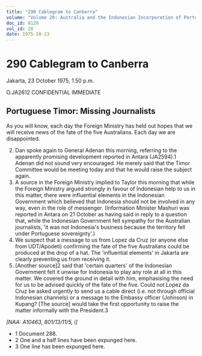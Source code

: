```yaml
---
title: "290 Cablegram to Canberra"
volume: "Volume 20: Australia and the Indonesian Incorporation of Portuguese Timor, 1974-1976"
doc_id: 8128
vol_id: 20
date: 1975-10-23
---
```


# 290 Cablegram to Canberra

Jakarta, 23 October 1975, 1.50 p.m.

O.JA2612 CONFIDENTIAL IMMEDIATE

## Portuguese Timor: Missing Journalists

As you will know, each day the Foreign Ministry has held out hopes that we will receive news of the fate of the five Australians. Each day we are disappointed.

  2. Dan spoke again to General Adenan this morning, referring to the apparently promising development reported in Antara (JA2594).1 Adenan did not sound very encouraged. He merely said that the Timor Committee would be meeting today and that he would raise the subject again.
  3. A source in the Foreign Ministry implied to Taylor this morning that while the Foreign Ministry argued strongly in favour of Indonesian help to us in this matter, there were influential elements in the Indonesian Government which believed that Indonesia should not be involved in any way, even in the role of messenger. (Information Minister Mashuri was reported in Antara on 21 October as having said in reply to a question that, while the Indonesian Government felt sympathy for the Australian journalists, 'it was not Indonesia's business because the territory fell under Portuguese sovereignty'.)
  4. We suspect that a message to us from Lopez da Cruz (or anyone else from UDT/Apodeti) confirming the fate of the five Australians could be produced at the drop of a hat. The 'influential elements' in Jakarta are clearly preventing us from receiving it.
  5. [Another source]2 said that 'certain quarters' of the Indonesian Government felt it unwise for Indonesia to play any role at all in this matter. We covered the ground in detail with him, emphasising the need for us to be advised quickly of the fate of the five. Could not Lopez da Cruz be asked urgently to send us a cable direct (i.e. not through official Indonesian channels) or a message to the Embassy officer (Johnson) in Kupang? [The source] would take the first opportunity to raise the matter informally with the President.3



_[NAA: A10463, 801/13/11/5, i]_

  * 1 Document 288. 
  * 2 One and a half lines have been expunged here.
  * 3 One line has been expunged here.


